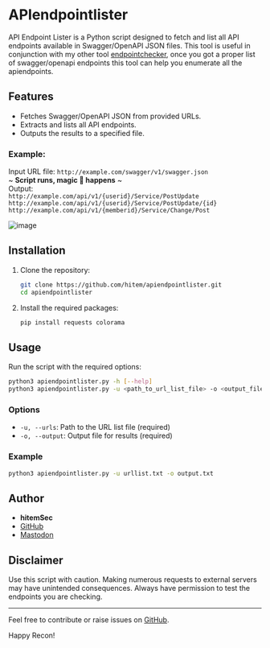 # APIendpointlister

API Endpoint Lister is a Python script designed to fetch and list all API endpoints available in Swagger/OpenAPI JSON files. This tool is useful in conjunction with my other tool [endpointchecker](https://github.com/hitem/endpointchecker), once you got a proper list of swagger/openapi endpoints this tool can help you enumerate all the apiendpoints.

## Features

- Fetches Swagger/OpenAPI JSON from provided URLs.
- Extracts and lists all API endpoints.
- Outputs the results to a specified file.

### Example: 
Input URL file: `http://example.com/swagger/v1/swagger.json` \
~ **Script runs, magic 🧙 happens** ~  
Output:\
`http://example.com/api/v1/{userid}/Service/PostUpdate` \
`http://example.com/api/v1/{userid}/Service/PostUpdate/{id}`\
`http://example.com/api/v1/{memberid}/Service/Change/Post`

![image](https://github.com/hitem/apiendpointlister/assets/8977898/d46dd038-b5be-432b-9def-cbd327c2d7da)

## Installation

1. Clone the repository:
    ```bash
    git clone https://github.com/hitem/apiendpointlister.git
    cd apiendpointlister
    ```
2. Install the required packages:
    ```bash
    pip install requests colorama
    ```
## Usage

Run the script with the required options:
```bash
python3 apiendpointlister.py -h [--help]
python3 apiendpointlister.py -u <path_to_url_list_file> -o <output_file>
```

### Options
- `-u, --urls`: Path to the URL list file (required)
- `-o, --output`: Output file for results (required)

### Example
```bash
python3 apiendpointlister.py -u urllist.txt -o output.txt
```

## Author
- **hitemSec**
- [GitHub](https://github.com/hitem)
- [Mastodon](https://infosec.exchange/@hitem)

## Disclaimer
Use this script with caution. Making numerous requests to external servers may have unintended consequences. Always have permission to test the endpoints you are checking.

---

Feel free to contribute or raise issues on [GitHub](https://github.com/hitem/endpointchecker).

Happy Recon!
